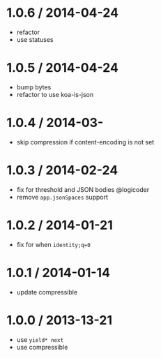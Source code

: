 
1.0.6 / 2014-04-24
==================

 * refactor
 * use statuses
 
1.0.5 / 2014-04-24
==================

 * bump bytes
 * refactor to use koa-is-json

1.0.4 / 2014-03-
==================

 * skip compression if content-encoding is not set

1.0.3 / 2014-02-24
==================

 * fix for threshold and JSON bodies @logicoder
 * remove `app.jsonSpaces` support

1.0.2 / 2014-01-21
==================

 * fix for when `identity;q=0`

1.0.1 / 2014-01-14
==================

 * update compressible

1.0.0 / 2013-13-21
==================

 * use `yield* next`
 * use compressible
